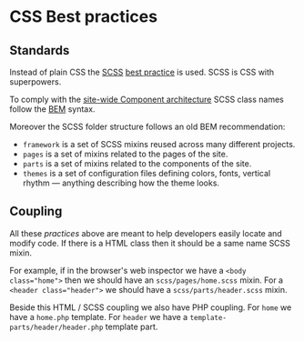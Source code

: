 # CSS Best practices

## Standards

Instead of plain CSS the [SCSS](http://sass-lang.com/) [best practice](https://morethemes.baby/2018/05/12/more-themes-baby-is-in-the-loop/) is used. SCSS is CSS with superpowers.

To comply with the [site-wide Component architecture](https://github.com/morethemesbaby/wp-best-practices/blob/master/wp-content/themes/mo-theme/HTML.md#components) SCSS class names follow the [BEM](http://getbem.com/) syntax.

Moreover the SCSS folder structure follows an old BEM recommendation:

* `framework` is a set of SCSS mixins reused across many different projects.
* `pages` is a set of mixins related to the pages of the site.
* `parts` is a set of mixins related to the components of the site.
* `themes` is a set of configuration files defining colors, fonts, vertical rhythm — anything describing how the theme looks.

## Coupling

All these *practices* above are meant to help developers easily locate and modify code. If there is a HTML class then it should be a same name SCSS mixin.

For example, if in the browser's web inspector we have a `<body class="home">` then we should have an `scss/pages/home.scss` mixin. For a `<header class="header">` we should have a `scss/parts/header.scss` mixin.

Beside this HTML / SCSS coupling we also have PHP coupling. For `home` we have a `home.php` template. For `header` we have a `template-parts/header/header.php` template part. 